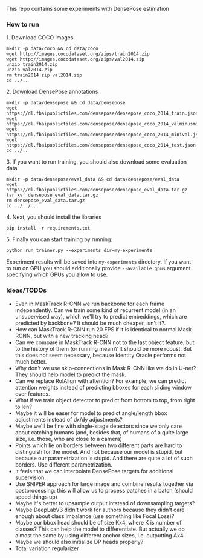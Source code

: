 This repo contains some experiments with DensePose estimation

### How to run

1\. Download COCO images
```
mkdir -p data/coco && cd data/coco
wget http://images.cocodataset.org/zips/train2014.zip
wget http://images.cocodataset.org/zips/val2014.zip
unzip train2014.zip
unzip val2014.zip
rm train2014.zip val2014.zip
cd ../..

```
2\. Download DensePose annotations
```
mkdir -p data/densepose && cd data/densepose
wget https://dl.fbaipublicfiles.com/densepose/densepose_coco_2014_train.json
wget https://dl.fbaipublicfiles.com/densepose/densepose_coco_2014_valminusminival.json
wget https://dl.fbaipublicfiles.com/densepose/densepose_coco_2014_minival.json
wget https://dl.fbaipublicfiles.com/densepose/densepose_coco_2014_test.json
cd ../..
```

3\. If you want to run training, you should also download some evaluation data
```
mkdir -p data/densepose/eval_data && cd data/densepose/eval_data 
wget https://dl.fbaipublicfiles.com/densepose/densepose_eval_data.tar.gz
tar xvf densepose_eval_data.tar.gz
rm densepose_eval_data.tar.gz
cd ../../..
```

4\. Next, you should install the libraries
```
pip install -r requirements.txt
```

5\. Finally you can start training by running:
```
python run_trainer.py --experiments_dir=my-experiments
```
Experiment results will be saved into `my-experiments` directory.
If you want to run on GPU you should additionally provide `--available_gpus` argument specifying which GPUs you allow to use.

### Ideas/TODOs
* Even in MaskTrack R-CNN we run backbone for each frame independently. Can we train some kind of recurrent model (in an unsupervised way), which we'll try to predict embeddings, which are predicted by backbone? It should be much cheaper, isn't it?.
* How can MaskTrack R-CNN run 20 FPS if it is identical to normal Mask-RCNN, but with a new tracking head?
* Can we compare in MaskTrack R-CNN not to the last object feature, but to the history of them (or running mean)? It should be more robust. But this does not seem necessary, because Identity Oracle performs not much better.
* Why don't we use skip-connections in Mask R-CNN like we do in U-net? They should help model to predict the mask.
* Can we replace RoIAlign with attention? For example, we can predict attention weights instead of predicting bboxes for each sliding window over features.
* What if we train object detector to predict from bottom to top, from right to len?
* Maybe it will be easer for model to predict angle/length bbox adjustments instead of dx/dy adjustments?
* Maybe we'll be fine with single-stage detectors since we only care about catching humans (and, besides that, of humans of a quite large size, i.e. those, who are close to a camera)
* Points which lie on borders between two different parts are hard to distinguish for the model. And not because our model is stupid, but because our parametrization is stupid. And there are quite a lot of such borders. Use different parametrization.
* It feels that we can interpolate DensePose targets for additional supervision.
* Use SNIPER approach for large image and combine results together via postprocessing: this will allow us to process patches in a batch (should speed things up)
* Maybe it's better to upsample output intstead of downsampling targets?
* Maybe DeepLabV3 didn't work for authors because they didn't care enough about class imbalance (use something like Focal Loss)?
* Maybe our bbox head should be of size Kx4, where K is number of classes? This can help the model to differentiate. But actually we do almost the same by using different anchor sizes, i.e. outputting Ax4.
* Maybe we should also initialize DP heads properly?
* Total variation regularizer
